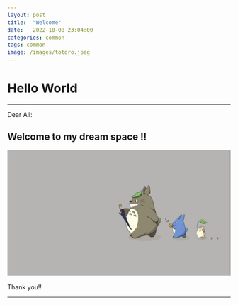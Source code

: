 ```yaml
---
layout: post
title:  "Welcome"
date:   2022-10-08 23:04:00
categories: common
tags: common
image: /images/totoro.jpeg
---
```


# Hello World


---
Dear All:

## **Welcome to my dream space** !!
![](../images/totoro.jpeg)

Thank you!!

---